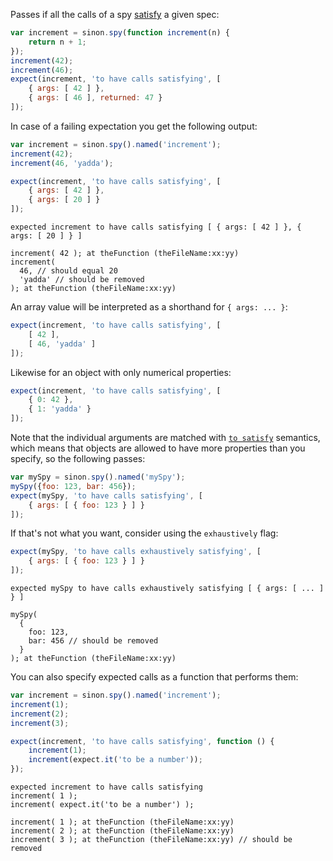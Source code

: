 Passes if all the calls of a spy [satisfy](http://unexpected.js.org/assertions/any/to-satisfy/) a given spec:

```js
var increment = sinon.spy(function increment(n) {
    return n + 1;
});
increment(42);
increment(46);
expect(increment, 'to have calls satisfying', [
    { args: [ 42 ] },
    { args: [ 46 ], returned: 47 }
]);
```

In case of a failing expectation you get the following output:

```js
var increment = sinon.spy().named('increment');
increment(42);
increment(46, 'yadda');

expect(increment, 'to have calls satisfying', [
    { args: [ 42 ] },
    { args: [ 20 ] }
]);
```

```output
expected increment to have calls satisfying [ { args: [ 42 ] }, { args: [ 20 ] } ]

increment( 42 ); at theFunction (theFileName:xx:yy)
increment(
  46, // should equal 20
  'yadda' // should be removed
); at theFunction (theFileName:xx:yy)
```

An array value will be interpreted as a shorthand for `{ args: ... }`:

```js
expect(increment, 'to have calls satisfying', [
    [ 42 ],
    [ 46, 'yadda' ]
]);
```

Likewise for an object with only numerical properties:

```js
expect(increment, 'to have calls satisfying', [
    { 0: 42 },
    { 1: 'yadda' }
]);
```

Note that the individual arguments are matched with
[`to satisfy`](http://unexpected.js.org/assertions/any/to-satisfy/)
semantics, which means that objects are allowed to have more properties than you
specify, so the following passes:

```js
var mySpy = sinon.spy().named('mySpy');
mySpy({foo: 123, bar: 456});
expect(mySpy, 'to have calls satisfying', [
    { args: [ { foo: 123 } ] }
]);
```

If that's not what you want, consider using the `exhaustively` flag:

```js
expect(mySpy, 'to have calls exhaustively satisfying', [
    { args: [ { foo: 123 } ] }
]);
```

```output
expected mySpy to have calls exhaustively satisfying [ { args: [ ... ] } ]

mySpy(
  {
    foo: 123,
    bar: 456 // should be removed
  }
); at theFunction (theFileName:xx:yy)
```

You can also specify expected calls as a function that performs them:

```js
var increment = sinon.spy().named('increment');
increment(1);
increment(2);
increment(3);

expect(increment, 'to have calls satisfying', function () {
    increment(1);
    increment(expect.it('to be a number'));
});
```

```output
expected increment to have calls satisfying
increment( 1 );
increment( expect.it('to be a number') );

increment( 1 ); at theFunction (theFileName:xx:yy)
increment( 2 ); at theFunction (theFileName:xx:yy)
increment( 3 ); at theFunction (theFileName:xx:yy) // should be removed
```
